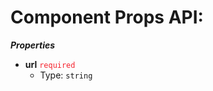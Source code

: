 # Component Props API:

**_Properties_**

 - <b id="/properties/url">url</b> <span style="color: #f5222d;"> `required` </span> 
	 - Type: `string`


